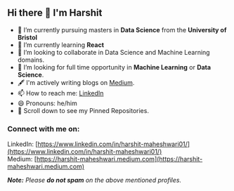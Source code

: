 ## Hi there 👋 I'm Harshit


- 🔭 I’m currently pursuing masters in **Data Science** from the **University of Bristol** 
- 🌱 I’m currently learning **React**
- 👯 I’m looking to collaborate in Data Science and Machine Learning domains.
- 🤔 I’m looking for full time opportunity in **Machine Learning** or **Data Science**.
- 🖋️ I'm actively writing blogs on [Medium](https://harshit-maheshwari.medium.com).
- 📫 How to reach me: [LinkedIn](https://www.linkedin.com/in/harshit-maheshwari01/)
- 😄 Pronouns: he/him
- 📌 Scroll down to see my Pinned Repositories.

### Connect with me on:

LinkedIn: [https://www.linkedin.com/in/harshit-maheshwari01/](https://www.linkedin.com/in/harshit-maheshwari01/) </br>
Medium: [https://harshit-maheshwari.medium.com](https://harshit-maheshwari.medium.com) </br>

<i>**Note:** Please **do not spam** on the above mentioned profiles.</i>
